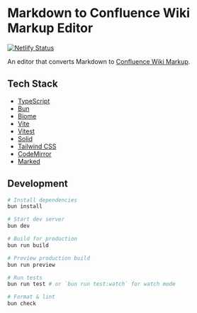 # Markdown to Confluence Wiki Markup Editor

[![Netlify Status](https://api.netlify.com/api/v1/badges/3bb229e1-0d12-4a7b-a36a-c09cffa6015b/deploy-status)](https://app.netlify.com/sites/markdown-to-confluence-wiki-markup/deploys)

An editor that converts Markdown to [Confluence Wiki Markup](https://confluence.atlassian.com/doc/confluence-wiki-markup-251003035.html).

## Tech Stack

- [TypeScript](https://www.typescriptlang.org)
- [Bun](https://bun.sh)
- [Biome](https://biomejs.dev)
- [Vite](https://vitejs.dev)
- [Vitest](https://vitest.dev)
- [Solid](https://solidjs.com)
- [Tailwind CSS](https://tailwindcss.com)
- [CodeMirror](https://codemirror.net)
- [Marked](https://marked.js.org)

## Development

```bash
# Install dependencies
bun install

# Start dev server
bun dev

# Build for production
bun run build

# Preview production build
bun run preview

# Run tests
bun run test # or `bun run test:watch` for watch mode

# Format & lint
bun check
```
